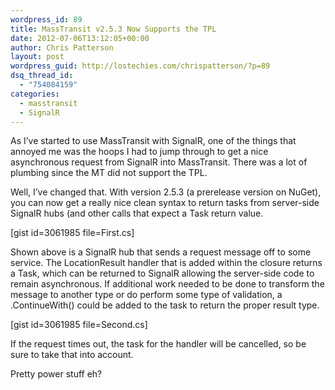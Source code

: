 ```yaml
---
wordpress_id: 89
title: MassTransit v2.5.3 Now Supports the TPL
date: 2012-07-06T13:12:05+00:00
author: Chris Patterson
layout: post
wordpress_guid: http://lostechies.com/chrispatterson/?p=89
dsq_thread_id:
  - "754084159"
categories:
  - masstransit
  - SignalR
---
```

As I&#8217;ve started to use MassTransit with SignalR, one of the things that annoyed me was the hoops I had to jump through to get a nice asynchronous request from SignalR into MassTransit. There was a lot of plumbing since the MT did not support the TPL.

Well, I&#8217;ve changed that. With version 2.5.3 (a prerelease version on NuGet), you can now get a really nice clean syntax to return tasks from server-side SignalR hubs (and other calls that expect a Task return value.

[gist id=3061985 file=First.cs]

Shown above is a SignalR hub that sends a request message off to some service. The LocationResult handler that is added within the closure returns a Task<LocationResult>, which can be returned to SignalR allowing the server-side code to remain asynchronous. If additional work needed to be done to transform the message to another type or do perform some type of validation, a .ContinueWith() could be added to the task to return the proper result type.

[gist id=3061985 file=Second.cs]

If the request times out, the task for the handler will be cancelled, so be sure to take that into account.

Pretty power stuff eh?